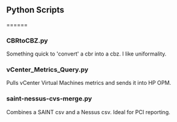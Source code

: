 ## Python Scripts
======

###  CBRtoCBZ.py
Something quick to 'convert' a cbr into a cbz. I like uniformality.

###  vCenter_Metrics_Query.py
Pulls vCenter Virtual Machines metrics and sends it into HP OPM.

###  saint-nessus-cvs-merge.py
Combines a SAINT csv and a Nessus csv. Ideal for PCI reporting.
